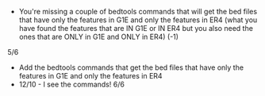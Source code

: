 
- You're missing a couple of bedtools commands that will get the bed files that have only the features in G1E and only the features in ER4 (what you have 
found the features that are IN G1E or IN ER4 but you also need the ones that are ONLY in G1E and ONLY in ER4) (-1) 

5/6

- Add the bedtools commands that get the bed files that have only the features in G1E and only the features in ER4
- 12/10 - I see the commands! 6/6

